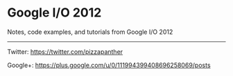 Google I/O 2012
===============

Notes, code examples, and tutorials from Google I/O 2012
* * *

Twitter: https://twitter.com/pizzapanther

Google+: https://plus.google.com/u/0/111994399408696258069/posts
